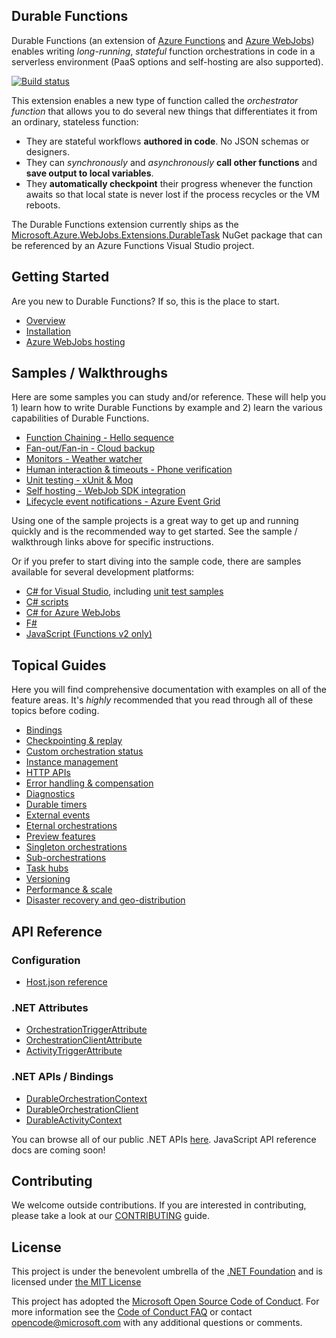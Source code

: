 ## Durable Functions

Durable Functions (an extension of [Azure Functions](https://functions.azure.com) and [Azure WebJobs](https://docs.microsoft.com/en-us/azure/app-service/web-sites-create-web-jobs)) enables writing *long-running*, *stateful* function orchestrations in code in a serverless environment (PaaS options and self-hosting are also supported).

[![Build status](https://ci.appveyor.com/api/projects/status/rsoa2rrjxmd9h8i1?svg=true)](https://ci.appveyor.com/project/appsvc/azure-functions-durable-extension)

This extension enables a new type of function called the *orchestrator function* that allows you to do several new things that differentiates it from an ordinary, stateless function:
* They are stateful workflows **authored in code**. No JSON schemas or designers.
* They can *synchronously* and *asynchronously* **call other functions** and **save output to local variables**.
* They **automatically checkpoint** their progress whenever the function awaits so that local state is never lost if the process recycles or the VM reboots.

The Durable Functions extension currently ships as the [Microsoft.Azure.WebJobs.Extensions.DurableTask](https://www.nuget.org/packages/Microsoft.Azure.WebJobs.Extensions.DurableTask) NuGet package that can be referenced by an Azure Functions Visual Studio project.

## Getting Started
Are you new to Durable Functions? If so, this is the place to start.
* [Overview](https://docs.microsoft.com/en-us/azure/azure-functions/durable-functions-overview)
* [Installation](https://docs.microsoft.com/en-us/azure/azure-functions/durable-functions-install)
* [Azure WebJobs hosting]()

## Samples / Walkthroughs
Here are some samples you can study and/or reference. These will help you 1) learn how to write Durable Functions by example and 2) learn the various capabilities of Durable Functions.
* [Function Chaining - Hello sequence](https://docs.microsoft.com/en-us/azure/azure-functions/durable-functions-sequence)
* [Fan-out/Fan-in - Cloud backup](https://docs.microsoft.com/en-us/azure/azure-functions/durable-functions-cloud-backup)
* [Monitors - Weather watcher](https://docs.microsoft.com/en-us/azure/azure-functions/durable-functions-monitor)
* [Human interaction & timeouts - Phone verification](https://docs.microsoft.com/en-us/azure/azure-functions/durable-functions-phone-verification)
* [Unit testing - xUnit & Moq](https://docs.microsoft.com/en-us/azure/azure-functions/durable-functions-unit-testing)
* [Self hosting - WebJob SDK integration](https://docs.microsoft.com/en-us/azure/azure-functions/durable-functions-webjobs-sdk)
* [Lifecycle event notifications - Azure Event Grid](https://docs.microsoft.com/en-us/azure/azure-functions/durable-functions-event-publishing)

Using one of the sample projects is a great way to get up and running quickly and is the recommended way to get started. See the sample / walkthrough links above for specific instructions.

Or if you prefer to start diving into the sample code, there are samples available for several development platforms:
* [C# for Visual Studio](./samples/precompiled), including [unit test samples](./samples/VSSample.Tests)
* [C# scripts](./samples/csx)
* [C# for Azure WebJobs](./samples/webjobssdk)
* [F#](./samples/fsharp)
* [JavaScript (Functions v2 only)](./samples/javascript)

## Topical Guides
Here you will find comprehensive documentation with examples on all of the feature areas. It's *highly* recommended that you read through all of these topics before coding.
* [Bindings](https://docs.microsoft.com/en-us/azure/azure-functions/durable-functions-bindings)
* [Checkpointing & replay](https://docs.microsoft.com/en-us/azure/azure-functions/durable-functions-checkpointing-and-replay)
* [Custom orchestration status](https://docs.microsoft.com/en-us/azure/azure-functions/durable-functions-custom-orchestration-status)
* [Instance management](https://docs.microsoft.com/en-us/azure/azure-functions/durable-functions-instance-management)
* [HTTP APIs](https://docs.microsoft.com/en-us/azure/azure-functions/durable-functions-http-api)
* [Error handling & compensation](https://docs.microsoft.com/en-us/azure/azure-functions/durable-functions-error-handling)
* [Diagnostics](https://docs.microsoft.com/en-us/azure/azure-functions/durable-functions-diagnostics)
* [Durable timers](https://docs.microsoft.com/en-us/azure/azure-functions/durable-functions-timers)
* [External events](https://docs.microsoft.com/en-us/azure/azure-functions/durable-functions-external-events)
* [Eternal orchestrations](https://docs.microsoft.com/en-us/azure/azure-functions/durable-functions-eternal-orchestrations)
* [Preview features](https://docs.microsoft.com/en-us/azure/azure-functions/durable/durable-functions-preview)
* [Singleton orchestrations](https://docs.microsoft.com/en-us/azure/azure-functions/durable-functions-singletons)
* [Sub-orchestrations](https://docs.microsoft.com/en-us/azure/azure-functions/durable-functions-sub-orchestrations)
* [Task hubs](https://docs.microsoft.com/en-us/azure/azure-functions/durable-functions-task-hubs)
* [Versioning](https://docs.microsoft.com/en-us/azure/azure-functions/durable-functions-versioning)
* [Performance & scale](https://docs.microsoft.com/en-us/azure/azure-functions/durable-functions-perf-and-scale)
* [Disaster recovery and geo-distribution](https://docs.microsoft.com/en-us/azure/azure-functions/durable-functions-disaster-recovery-geo-distribution)
 
## API Reference

### Configuration
* [Host.json reference](https://docs.microsoft.com/en-us/azure/azure-functions/functions-host-json#durabletask)
### .NET Attributes
* [OrchestrationTriggerAttribute](https://azure.github.io/azure-functions-durable-extension/api/Microsoft.Azure.WebJobs.OrchestrationTriggerAttribute.html)
* [OrchestrationClientAttribute](https://azure.github.io/azure-functions-durable-extension/api/Microsoft.Azure.WebJobs.OrchestrationClientAttribute.html)
* [ActivityTriggerAttribute](https://azure.github.io/azure-functions-durable-extension/api/Microsoft.Azure.WebJobs.ActivityTriggerAttribute.html)

### .NET APIs / Bindings
* [DurableOrchestrationContext](https://azure.github.io/azure-functions-durable-extension/api/Microsoft.Azure.WebJobs.DurableOrchestrationContext.html)
* [DurableOrchestrationClient](https://azure.github.io/azure-functions-durable-extension/api/Microsoft.Azure.WebJobs.DurableOrchestrationClient.html)
* [DurableActivityContext](https://azure.github.io/azure-functions-durable-extension/api/Microsoft.Azure.WebJobs.DurableActivityContext.html)

You can browse all of our public .NET APIs [here](https://azure.github.io/azure-functions-durable-extension/api/Microsoft.Azure.WebJobs.html). JavaScript API reference docs are coming soon!

## Contributing

We welcome outside contributions. If you are interested in contributing, please take a look at our [CONTRIBUTING](./CONTRIBUTING.md) guide.

## License

This project is under the benevolent umbrella of the [.NET Foundation](http://www.dotnetfoundation.org/) and is licensed under [the MIT License](https://github.com/Azure/azure-webjobs-sdk/blob/master/LICENSE.txt)

This project has adopted the [Microsoft Open Source Code of Conduct](https://opensource.microsoft.com/codeofconduct/). For more information see the [Code of Conduct FAQ](https://opensource.microsoft.com/codeofconduct/faq/) or contact [opencode@microsoft.com](mailto:opencode@microsoft.com) with any additional questions or comments.
